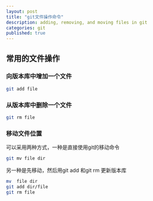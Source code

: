 ```yaml
---
layout: post
title: "git文件操作命令"
description: adding, removing, and moving files in git
categories: git
published: true
---
```



## 常用的文件操作

### 向版本库中增加一个文件

~~~ bash
git add file
~~~

### 从版本库中删除一个文件

~~~ bash
git rm file
~~~

### 移动文件位置

可以采用两种方式，一种是直接使用git的移动命令

~~~ bash
git mv file dir
~~~

另一种是先移动，然后用git add 和git rm 更新版本库

~~~ bash
mv  file dir
git add dir/file
git rm file
~~~
